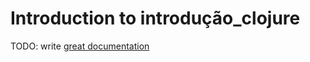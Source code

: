# Introduction to introdução_clojure

TODO: write [great documentation](http://jacobian.org/writing/what-to-write/)

